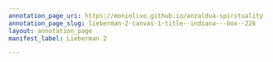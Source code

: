 ```yaml
---
annotation_page_uri: https://moniolivo.github.io/anzaldua-spirituality-recordings/annotations/lieberman-2-canvas-1-title--indiana---box--226.json
annotation_page_slug: lieberman-2-canvas-1-title--indiana---box--226
layout: annotation_page
manifest_label: Lieberman 2

---
```

